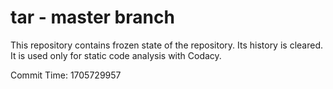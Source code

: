 # tar - master branch

This repository contains frozen state of the repository.
Its history is cleared. It is used only for static code
analysis with Codacy.

Commit Time: 1705729957
